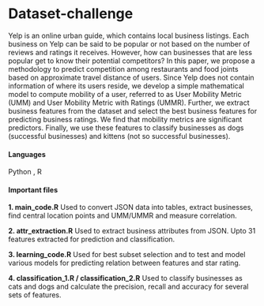 Dataset-challenge
=================

Yelp is an online urban guide, which contains local business listings. Each business on Yelp can be said to be popular or not based on the number of reviews and ratings it receives. However, how can businesses that are less popular get to know their potential competitors? In this paper, we propose a methodology to predict competition among restaurants and food joints based on approximate travel distance of users. Since Yelp does not contain information of where its users reside, we develop a simple mathematical model to compute mobility of a user, referred to as User Mobility Metric (UMM) and User Mobility Metric with Ratings (UMMR). Further, we extract business features from the dataset and select the best business features for predicting business ratings. We find that mobility metrics are significant predictors. Finally, we use these features to classify businesses as dogs (successful businesses) and kittens (not so successful businesses).

#### Languages
Python , R 

#### Important files
__1. main_code.R__
Used to convert JSON data into tables, extract businesses, find central location points and UMM/UMMR and measure correlation.

__2. attr_extraction.R__
Used to extract business attributes from JSON. Upto 31 features extracted for prediction and classification.

__3. learning_code.R__
Used for best subset selection and to test and model various models for predicting relation between features and star rating.

__4. classification_1.R / classification_2.R__
Used to classify businesses as cats and dogs and calculate the precision, recall and accuracy for several sets of features.